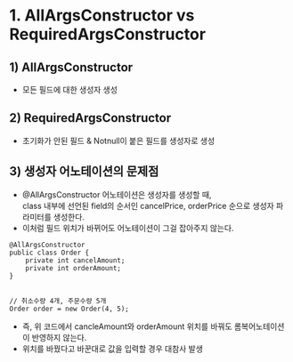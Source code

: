 # 1. AllArgsConstructor vs RequiredArgsConstructor
## 1) AllArgsConstructor
- 모든 필드에 대한 생성자 생성
## 2) RequiredArgsConstructor
- 초기화가 안된 필드 & Notnull이 붙은 필드를 생성자로 생성
## 3) 생성자 어노테이션의 문제점
- @AllArgsConstructor 어노테이션은 생성자를 생성할 때, <br> class 내부에 선언된 field의 순서인 cancelPrice, orderPrice 순으로 생성자 파라미터를 생성한다.
- 이처럼 필드 위치가 바뀌어도 어노테이션이 그걸 잡아주지 않는다.

```
@AllArgsConstructor
public class Order {
    private int cancelAmount;
    private int orderAmount;
}


// 취소수량 4개, 주문수량 5개
Order order = new Order(4, 5);
```

- 즉, 위 코드에서 cancleAmount와 orderAmount 위치를 바꿔도 롬복어노테이션이 반영하지 않는다.
- 위치를 바꿨다고 바꾼대로 값을 입력할 경우 대참사 발생
